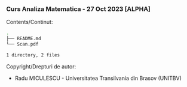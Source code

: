### Curs Analiza Matematica - 27 Oct 2023 [ALPHA]

Contents/Continut: 

```sh
.
├── README.md
└── Scan.pdf

1 directory, 2 files
```

Copyright/Drepturi de autor:
* Radu MICULESCU - Universitatea Transilvania din Brasov (UNITBV)
